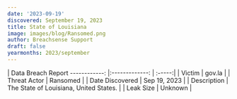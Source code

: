 ```yaml
---
date: '2023-09-19'
discovered: September 19, 2023
title: State of Louisiana
image: images/blog/Ransomed.png
author: Breachsense Support
draft: false
yearmonths: 2023/september
---
```



| Data Breach Report
------------:     |:-------------:    | :-----:|
| Victim      | gov.la      | 
| Threat Actor      | Ransomed      | 
| Date Discovered      | Sep 19, 2023      | 
| Description      | The State of Louisiana, United States.      | 
| Leak Size      | Unknown      | 

